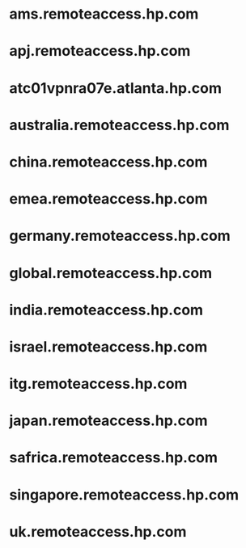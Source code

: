#	ams.remoteaccess.hp.com
#	apj.remoteaccess.hp.com
#	atc01vpnra07e.atlanta.hp.com
#	australia.remoteaccess.hp.com
#	china.remoteaccess.hp.com
#	emea.remoteaccess.hp.com
#	germany.remoteaccess.hp.com
#	global.remoteaccess.hp.com
#	india.remoteaccess.hp.com
#	israel.remoteaccess.hp.com
#	itg.remoteaccess.hp.com
#	japan.remoteaccess.hp.com
#	safrica.remoteaccess.hp.com
#	singapore.remoteaccess.hp.com
#	uk.remoteaccess.hp.com
